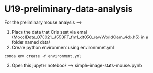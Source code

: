 # U19-preliminary-data-analysis

For the preliminary mouse analysis --> 
1. Place the data that Cris sent via email (ModelData_070921_J553RT_fm1_dt050_rawWorldCam_4ds.h5) in a folder named data/
2. Create python environment using environmnet.yml 

```conda env create -f environment.yml```


3. Open this jupyter notebook -->  simple-image-stats-mouse.ipynb

